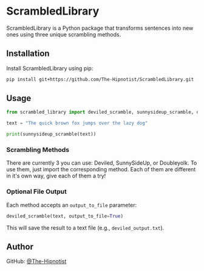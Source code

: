 # ScrambledLibrary

ScrambledLibrary is a Python package that transforms sentences into new ones using three unique scrambling methods.

## Installation

Install ScrambledLibrary using pip:
```bash
pip install git+https://github.com/The-Hipnotist/ScrambledLibrary.git
```

## Usage
```python
from scrambled_library import deviled_scramble, sunnysideup_scramble, doubleyolk_scramble

text = "The quick brown fox jumps over the lazy dog"

print(sunnysideup_scramble(text))
```

### Scrambling Methods

There are currently 3 you can use: Deviled, SunnySideUp, or Doubleyolk. To use them, just import the corresponding method. Each of them are different in it's own way, give each of them a try!

### Optional File Output

Each method accepts an `output_to_file` parameter:

```python
deviled_scramble(text, output_to_file=True)
```
This will save the result to a text file (e.g., `deviled_output.txt`).

## Author

GitHub: [@The-Hipnotist](https://github.com/The-Hipnotist)
